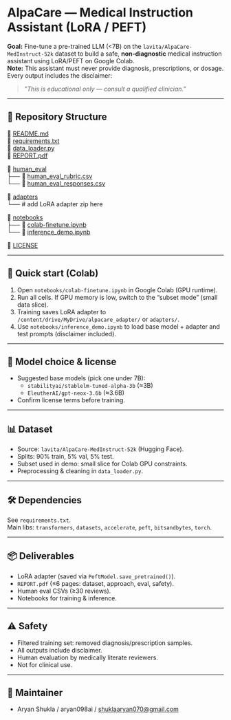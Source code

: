# AlpaCare — Medical Instruction Assistant (LoRA / PEFT)

**Goal:** Fine-tune a pre-trained LLM (<7B) on the `lavita/AlpaCare-MedInstruct-52k` dataset to build a safe, **non-diagnostic** medical instruction assistant using LoRA/PEFT on Google Colab.  
**Note:** This assistant must never provide diagnosis, prescriptions, or dosage. Every output includes the disclaimer:

> *"This is educational only — consult a qualified clinician."*

---


## 📂 Repository Structure

📄 [README.md](README.md)  
📄 [requirements.txt](requirements.txt)  
📄 [data_loader.py](data_loader.py)  
📄 [REPORT.pdf](REPORT.pdf)  

📂 [human_eval](human_eval)  
├── 📄 [human_eval_rubric.csv](human_eval/human_eval_rubric.csv)  
└── 📄 [human_eval_responses.csv](human_eval/human_eval_responses.csv)  

📂 [adapters](adapters)  
└── # add LoRA adapter zip here  

📂 [notebooks](notebooks)  
├── 📄 [colab-finetune.ipynb](notebooks/colab-finetune.ipynb)  
└── 📄 [inference_demo.ipynb](notebooks/inference_demo.ipynb)  

📄 [LICENSE](LICENSE)  



---

## 🚀 Quick start (Colab)
1. Open `notebooks/colab-finetune.ipynb` in Google Colab (GPU runtime).
2. Run all cells. If GPU memory is low, switch to the “subset mode” (small data slice).
3. Training saves LoRA adapter to `/content/drive/MyDrive/alpacare_adapter/` or `adapters/`.
4. Use `notebooks/inference_demo.ipynb` to load base model + adapter and test prompts (disclaimer included).

---

## 🧠 Model choice & license
- Suggested base models (pick one under 7B):
  - `stabilityai/stablelm-tuned-alpha-3b` (≈3B)  
  - `EleutherAI/gpt-neox-3.6b` (≈3.6B)  
- Confirm license terms before training.

---

## 📊 Dataset
- Source: `lavita/AlpaCare-MedInstruct-52k` (Hugging Face).
- Splits: 90% train, 5% val, 5% test.
- Subset used in demo: small slice for Colab GPU constraints.
- Preprocessing & cleaning in `data_loader.py`.

---

## 🛠️ Dependencies
See `requirements.txt`.  
Main libs: `transformers`, `datasets`, `accelerate`, `peft`, `bitsandbytes`, `torch`.

---

## 📦 Deliverables
- LoRA adapter (saved via `PeftModel.save_pretrained()`).
- `REPORT.pdf` (≤6 pages: dataset, approach, eval, safety).
- Human eval CSVs (≥30 reviews).
- Notebooks for training & inference.

---

## ⚠️ Safety
- Filtered training set: removed diagnosis/prescription samples.
- All outputs include disclaimer.
- Human evaluation by medically literate reviewers.
- Not for clinical use.

---

## 👤 Maintainer
- Aryan Shukla / aryan098ai / shuklaaryan070@gmail.com
